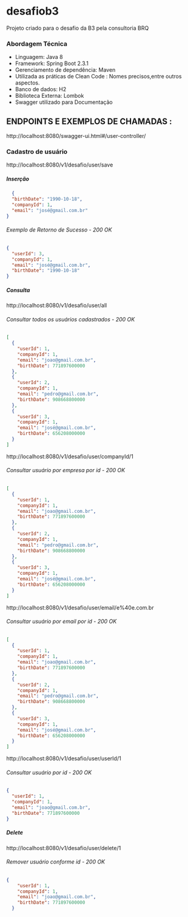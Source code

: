 # desafiob3

Projeto criado para o desafio da B3 pela consultoria BRQ

### Abordagem Técnica
- Linguagem: Java 8
- Framework: Spring Boot 2.3.1
- Gerenciamento de dependência: Maven
- Utilizada as práticas de Clean Code : Nomes precisos,entre outros aspectos.
- Banco de dados: H2
- Biblioteca Externa: Lombok
- Swagger utilizado para Documentação

## ENDPOINTS E EXEMPLOS DE CHAMADAS : 
http://localhost:8080/swagger-ui.html#/user-controller/

###  Cadastro de usuário 
http://localhost:8080/v1/desafio/user/save
#####  Inserção
```json
  {
  "birthDate": "1990-10-18",
  "companyId": 1,
  "email": "josé@gmail.com.br"
}
```

###### Exemplo de Retorno de Sucesso - 200 OK
```json
{
  "userId": 3,
  "companyId": 1,
  "email": "josé@gmail.com.br",
  "birthDate": "1990-10-18"
}
```

##### Consulta
http://localhost:8080/v1/desafio/user/all
###### Consultar todos os usuários cadastrados - 200 OK
```json
[
  {
    "userId": 1,
    "companyId": 1,
    "email": "joao@gmail.com.br",
    "birthDate": 771897600000
  },
  {
    "userId": 2,
    "companyId": 1,
    "email": "pedro@gmail.com.br",
    "birthDate": 908668800000
  },
  {
    "userId": 3,
    "companyId": 1,
    "email": "josé@gmail.com.br",
    "birthDate": 656208000000
  }
]
```

http://localhost:8080/v1/desafio/user/companyId/1
###### Consultar usuário por empresa por id - 200 OK
```json
[
  {
    "userId": 1,
    "companyId": 1,
    "email": "joao@gmail.com.br",
    "birthDate": 771897600000
  },
  {
    "userId": 2,
    "companyId": 1,
    "email": "pedro@gmail.com.br",
    "birthDate": 908668800000
  },
  {
    "userId": 3,
    "companyId": 1,
    "email": "josé@gmail.com.br",
    "birthDate": 656208000000
  }
]
```

http://localhost:8080/v1/desafio/user/email/e%40e.com.br
###### Consultar usuário por email por id - 200 OK
```json
[
  {
    "userId": 1,
    "companyId": 1,
    "email": "joao@gmail.com.br",
    "birthDate": 771897600000
  },
  {
    "userId": 2,
    "companyId": 1,
    "email": "pedro@gmail.com.br",
    "birthDate": 908668800000
  },
  {
    "userId": 3,
    "companyId": 1,
    "email": "josé@gmail.com.br",
    "birthDate": 656208000000
  }
]
```

http://localhost:8080/v1/desafio/user/userId/1
###### Consultar usuário por id - 200 OK
```json
{
  "userId": 1,
  "companyId": 1,
  "email": "joao@gmail.com.br",
  "birthDate": 771897600000
}
```

##### Delete
http://localhost:8080/v1/desafio/user/delete/1
###### Remover usuário conforme id - 200 OK
```json
{
    "userId": 1,
    "companyId": 1,
    "email": "joao@gmail.com.br",
    "birthDate": 771897600000
  }
```
